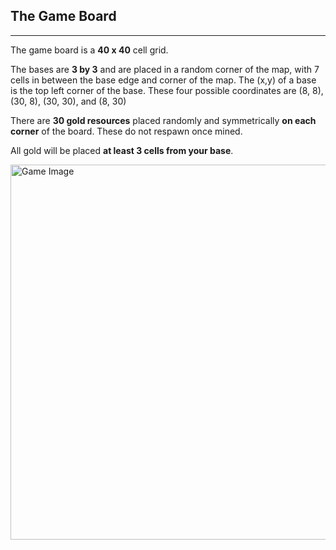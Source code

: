 ﻿## The Game Board

***

The game board is a **40 x 40** cell grid.

The bases are **3 by 3** and are placed in a random corner of the map, with 7 cells in between the base edge and corner of the map.
The (x,y) of a base is the top left corner of the base. These four possible coordinates are (8, 8), (30, 8), (30, 30), and (8, 30)

There are **30 gold resources** placed randomly and symmetrically **on each corner** of the board. These do not respawn once mined.

All gold will be placed **at least 3 cells from your base**.

<img src="public/views/images/zoomed-out-overview.png" alt="Game Image" style="width: 600px;"/>